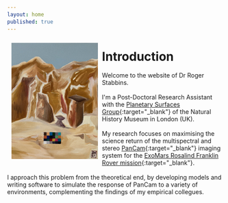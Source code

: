 ```yaml
---
layout: home
published: true
---
```

<img style="float: left; padding: 10px;" width="40%" src="index/specsim_painting.jpg" alt="Home Image" title="My talented sister painted this scene based on one of the figures from my thesis."/>

# Introduction
Welcome to the website of Dr Roger Stabbins.  
&nbsp;  
I'm a Post-Doctoral Research Assistant with the [Planetary Surfaces Group](https://www.planetsurf.space/){:target="_blank"} of the Natural History Museum in London (UK).  
&nbsp;  
My research focuses on maximising the science return of the multispectral and stereo [PanCam](https://www.youtube.com/watch?v=aOEgsdTqdmo){:target="_blank"} imaging system for the [ExoMars Rosalind Franklin Rover mission](https://www.esa.int/Science_Exploration/Human_and_Robotic_Exploration/Exploration/ExoMars){:target="_blank"}.  
&nbsp;  
I approach this problem from the theoretical end, by developing models and writing software to simulate the response of PanCam to a variety of environments, complementing the findings of my empirical collegues.  
&nbsp;  
<br clear="left"/>